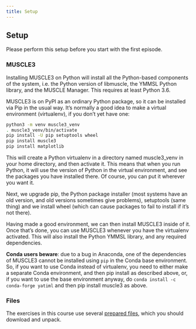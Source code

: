 ```yaml
---
title: Setup
---
```


## Setup

Please perform this setup before you start with the first episode.

### MUSCLE3

Installing MUSCLE3 on Python will install all the Python-based components of the system, i.e. the Python version of libmuscle, the YMMSL Python library, and the MUSCLE Manager. This requires at least Python 3.6.

MUSCLE3 is on PyPI as an ordinary Python package, so it can be installed via Pip in the usual way. It’s normally a good idea to make a virtual environment (virtualenv), if you don’t yet have one:

```bash
python3 -m venv muscle3_venv
. muscle3_venv/bin/activate
pip install -U pip setuptools wheel
pip install muscle3
pip install matplotlib
```

This will create a Python virtualenv in a directory named muscle3_venv in your home directory, and then activate it. This means that when you run Python, it will use the version of Python in the virtual environment, and see the packages you have installed there. Of course, you can put it wherever you want it.

Next, we upgrade pip, the Python package installer (most systems have an old version, and old versions sometimes give problems), setuptools (same thing) and we install wheel (which can cause packages to fail to install if it’s not there).

Having made a good environment, we can then install MUSCLE3 inside of it. Once that’s done, you can use MUSCLE3 whenever you have the virtualenv activated. This will also install the Python YMMSL library, and any required dependencies.

**Conda users beware**: due to a bug in Anaconda, one of the dependencies of MUSCLE3 cannot be installed using `pip` in the Conda base environment. So, if you want to use Conda instead of virtualenv, you need to either make a separate Conda environment, and then pip install as described above, or, if you want to use the base environment anyway, do `conda install -c conda-forge yatiml` and then pip install muscle3 as above.

### Files

The exercises in this course use several [prepared files](data/model_coupling.zip), which you should download and unpack.

